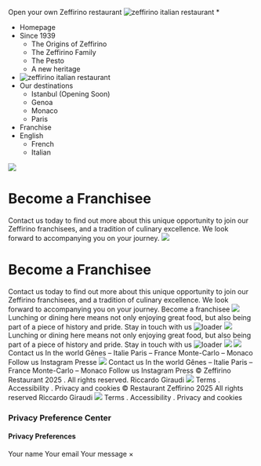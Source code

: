Open your own Zeffirino restaurant
![zeffirino italian restaurant](https://zeffirino-restaurant.com/wp-content/uploads/2024/04/zeffirino-italian-restaurant.png)
  * 

  * Homepage
  * Since 1939
    * The Origins of Zeffirino
    * The Zeffirino Family
    * The Pesto
    * A new heritage
  * ![zeffirino italian restaurant](https://zeffirino-restaurant.com/wp-content/uploads/2024/04/zeffirino-italian-restaurant.png)
  * Our destinations
    * Istanbul (Opening Soon)
    * Genoa
    * Monaco
    * Paris
  * Franchise
  * English
    * French
    * Italian


![](https://zeffirino-restaurant.com/wp-content/uploads/2024/04/zeffirino-restaurant-genova.png)
# Become a Franchisee
Contact us today to find out more about this unique opportunity to join our Zeffirino franchisees, and a tradition of culinary excellence. We look forward to accompanying you on your journey.
![](https://zeffirino-restaurant.com/wp-content/uploads/2024/04/zeffirino-restaurant-genova.png)
# Become a Franchisee
Contact us today to find out more about this unique opportunity to join our Zeffirino franchisees, and a tradition of culinary excellence. We look forward to accompanying you on your journey.
Become a franchisee
![](https://zeffirino-restaurant.com/wp-content/uploads/2024/04/zeffirino-restaurant-genova.png)
Lunching or dining here means not only enjoying great food, but also being part of a piece of history and pride.
Stay in touch with us
![loader](https://zeffirino-restaurant.com/wp-includes/images/spinner.gif)
![](https://zeffirino-restaurant.com/wp-content/uploads/2024/04/zeffirino-restaurant-genova.png)
Lunching or dining here means not only enjoying great food, but also being part of a piece of history and pride.
Stay in touch with us
![loader](https://zeffirino-restaurant.com/wp-includes/images/spinner.gif)
![](https://zeffirino-restaurant.com/wp-content/uploads/2024/04/zeffirino-pasta-italien-greece.png)
![](https://zeffirino-restaurant.com/wp-content/uploads/2024/01/zeffirino-logo.png)
Contact us
In the world
Gênes – Italie
Paris – France
Monte-Carlo – Monaco
Follow us
Instagram
Presse
![](https://zeffirino-restaurant.com/wp-content/uploads/2024/01/zeffirino-logo.png)
Contact us
In the world
Gênes – Italie
Paris – France
Monte-Carlo – Monaco
Follow us
Instagram
Press
© Zeffirino Restaurant 2025 . All rights reserved. Riccardo Giraudi
![](https://zeffirino-restaurant.com/wp-content/uploads/2024/04/zeffirino-italian-restaurant.png)
Terms . Accessibility . Privacy and cookies
© Restaurant Zeffirino 2025 All rights reserved Riccardo Giraudi
![](https://zeffirino-restaurant.com/wp-content/uploads/2024/04/zeffirino-italian-restaurant.png)
Terms . Accessibility . Privacy and cookies
### Privacy Preference Center
#### Privacy Preferences
Your name 
Your email 
Your message 
× 
